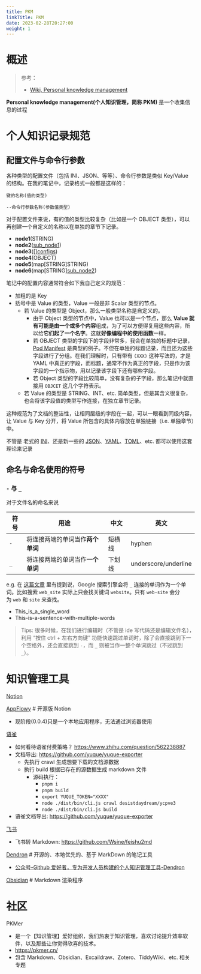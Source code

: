 ```yaml
---
title: PKM
linkTitle: PKM
date: 2023-02-28T20:27:00
weight: 1
---
```


# 概述

> 参考：
>
> - [Wiki, Personal knowledge management](https://en.wikipedia.org/wiki/Personal_knowledge_management)

**Personal knowledge management(个人知识管理，简称 PKM)** 是一个收集信息的过程

# 个人知识记录规范

## 配置文件与命令行参数

各种类型的配置文件（包括 INI、JSON、等等）、命令行参数是类似 Key/Value 的结构。在我的笔记中，记录格式一般都是这样的：

`键的名称(值的类型)`

`--命令行参数名称(参数值类型)`

对于配置文件来说，有的值的类型比较复杂（比如是一个 OBJECT 类型），可以再创建一个自定义的名称以在单独的章节下记录。

- **node1**(STRING)
- **node2**([sub_node1](#sub_node1))
- **node3**(\[][configs](#configs))
- **node4**(OBJECT)
- **node5**(map\[STRING]STRING)
- **node6**(map\[STRING][sub_node2](#sub_node2))

笔记中的配置内容通常符合如下我自己定义的规范：

- 加粗的是 Key
- 括号中是 Value 的类型，Value 一般是非 Scalar 类型的节点。
  - 若 Value 的类型是 Object，那么一般类型名称是自定义的。
    - 由于 Object 类型的节点中，Value 也可以是一个节点，那么 **Value 就有可能是由一个或多个内容**组成，为了可以方便得复用这些内容，所以给**它们起了一个名字**。这就**好像编程中的使用函数**一样。
    - 若 OBJECT 类型的字段下的字段非常多，我会在单独的标题中记录，[Pod Manifest](/docs/10.云原生/Kubernetes/API%20Resource%20与%20Object/API%20参考/工作负载资源/Pod%20Manifest.md) 是典型的例子。不但在单独的标题记录，而且还为这些字段进行了分组。在我们理解时，只有带有 `(XXX)` 这种写法的，才是 YAML 中真正的字段，而标题，通常不作为真正的字段，只是作为该字段的一个指示物，用以记录该字段下还有哪些字段。
    - 若 Object 类型的字段比较简单，没有复杂的子字段，那么笔记中就直接用 `OBJCET` 这几个字符表示。
  - 若 Value 的类型是 STRING、INT、etc. 简单类型，但是其含义很复杂，也会将该字段值的类型写作连接，在独立章节记录。

这种规范为了文档的整洁性，让相同层级的字段在一起，可以一眼看到同级内容，让 Value 与 Key 分开，将 Value 所包含的具体内容放在单独链接（i.e. 单独章节）中。

不管是 老式的 [INI](/docs/2.编程/无法分类的语言/INI.md)、还是新一些的 [JSON](/docs/2.编程/无法分类的语言/JSON.md)、[YAML](/docs/2.编程/无法分类的语言/YAML.md)、[TOML](/docs/2.编程/无法分类的语言/TOML.md)、etc. 都可以使用这套理论来记录

## 命名与命名使用的符号

### `-` 与 `_`

对于文件名的命名来说

| 符号  | 用途                 | 中文  | 英文                   |
| --- | ------------------ | --- | -------------------- |
| `-` | 将连接两端的单词当作**两个单词** | 短横线 | hyphen               |
| `_` | 将连接两端的单词当作**一个单词** | 下划线 | underscore/underline |

e.g. 在 [这篇文章](https://adoyle.me/Today-I-Learned/others/file-naming-with-underscores-and-dashes.html) 里有提到说，Google 搜索引擎会将 `_` 连接的单词作为一个单词。比如搜索 `web_site` 实际上只会找关键词 `website`。只有 `web-site` 会分为 `web` 和 `site` 来查找。

- This_is_a_single_word
- This-is-a-sentence-with-multiple-words

> Tips: 很多时候，在我们进行编辑时（不管是 ide 写代码还是编辑文件名），利用 “按住 ctrl + 左右方向键” 功能快速跳过单词时，除了会直接跳到下一个空格外，还会直接跳到 `-`，而 `_` 则被当作一整个单词跳过（不过跳到 `_`）。

# 知识管理工具

[Notion](https://www.notion.so/)

[AppFlowy](https://github.com/AppFlowy-IO/AppFlowy) # 开源版 Notion

- 现阶段(0.0.4)只是一个本地应用程序，无法通过浏览器使用

[语雀](https://www.yuque.com/)

- 如何看待语雀付费策略？ https://www.zhihu.com/question/562238887
- 文档导出: https://github.com/yuque/yuque-exporter
  - 先执行 crawl 生成想要下载的文档源数据
  - 执行 build 根据已存在的源数据生成 markdown 文件
    - 源码执行：
      - `pnpm i`
      - `pnpm build`
      - `export YUQUE_TOKEN="XXXX"`
      - `node ./dist/bin/cli.js crawl desistdaydream/ycpve3`
      - `node ./dist/bin/cli.js build`
- 语雀文档导出: https://github.com/yuque/yuque-exporter

[飞书](https://www.feishu.cn/product/docs)

- 飞书转 Markdown: https://github.com/Wsine/feishu2md

[Dendron](https://github.com/dendronhq/dendron) # 开源的、本地优先的、基于 MarkDown 的笔记工具

- [公众号-Github 爱好者，专为开发人员构建的个人知识管理工具-Dendron](https://mp.weixin.qq.com/s/HbM93O49aOgW6w_ZX9lzlA)

[Obsidian](/docs/学习/PKM/Obsidian.md) # Markdown 渲染程序

# 社区

PKMer

- 是一个【知识管理】爱好组织，我们热衷于知识管理，喜欢讨论提升效率软件，以及那些让你觉得欣喜的技术。
- https://pkmer.cn/
- 包含 Markdown、Obsidian、Excaildraw、Zotero、TiddyWiki、etc. 相关专题

